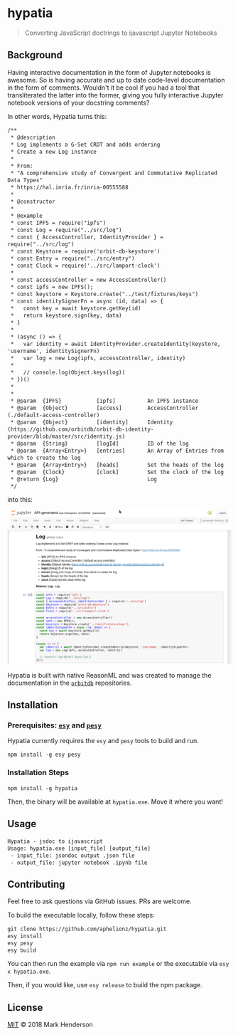 # hypatia 

> Converting JavaScript doctrings to ijavascript Jupyter Notebooks

## Background

Having interactive documentation in the form of Jupyter notebooks is awesome.
So is having accurate and up to date code-level documentation in the form of comments.
Wouldn't it be cool if you had a tool that transliterated the latter into the former,
giving you fully interactive Jupyter notebook versions of your docstring comments?

In other words, Hypatia turns this:

```
/**
 * @description
 * Log implements a G-Set CRDT and adds ordering
 * Create a new Log instance
 *
 * From:
 * "A comprehensive study of Convergent and Commutative Replicated Data Types"
 * https://hal.inria.fr/inria-00555588
 *
 * @constructor
 *
 * @example
 * const IPFS = require("ipfs")
 * const Log = require("../src/log")
 * const { AccessController, IdentityProvider } = require("../src/log")
 * const Keystore = require('orbit-db-keystore')
 * const Entry = require("../src/entry")
 * const Clock = require('../src/lamport-clock')
 *
 * const accessController = new AccessController()
 * const ipfs = new IPFS();
 * const keystore = Keystore.create("../test/fixtures/keys")
 * const identitySignerFn = async (id, data) => {
 *   const key = await keystore.getKey(id)
 *   return keystore.sign(key, data)
 * }
 *
 * (async () => {
 *   var identity = await IdentityProvider.createIdentity(keystore, 'username', identitySignerFn)
 *   var log = new Log(ipfs, accessController, identity)
 *
 *   // console.log(Object.keys(log))
 * })()
 *
 *
 * @param  {IPFS}           [ipfs]          An IPFS instance
 * @param  {Object}         [access]        AccessController (./default-access-controller)
 * @param  {Object}         [identity]      Identity (https://github.com/orbitdb/orbit-db-identity-provider/blob/master/src/identity.js)
 * @param  {String}         [logId]         ID of the log
 * @param  {Array<Entry>}   [entries]       An Array of Entries from which to create the log
 * @param  {Array<Entry>}   [heads]         Set the heads of the log
 * @param  {Clock}          [clock]         Set the clock of the log
 * @return {Log}                            Log
 */
```

into this:

![Jupyter Notebook version of the above code](./doc/jupyter-screenshot.png)

Hypatia is built with native ReasonML and was created to manage the documentation in the [`orbitdb`](https://github.com/orbitdb) repositories.


## Installation

### Prerequisites: [`esy`](https://github.com/esy/esy) and [`pesy`](https://github.com/jordwalke/pesy)

Hypatia currently requires the `esy` and `pesy` tools to build and run.

```
npm install -g esy pesy
```

### Installation Steps

```
npm install -g hypatia
```

Then, the binary will be available at `hypatia.exe`. Move it where you want!

## Usage

```
Hypatia - jsdoc to ijavascript
Usage: hypatia.exe [input_file] [output_file]
 - input_file: jsondoc output .json file
 - output_file: jupyter notebook .ipynb file
```

## Contributing

Feel free to ask questions via GitHub issues. PRs are welcome.

To build the executable locally, follow these steps:

```
git clone https://github.com/aphelionz/hypatia.git
esy install
esy pesy
esy build
```

You can then run the example via `npm run example` or the executable via `esy x hypatia.exe`.

Then, if you would like, use `esy release` to build the npm package.

## License

[MIT](LICENSE) © 2018 Mark Henderson
